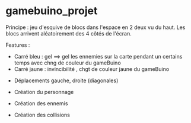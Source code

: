 # gamebuino_projet

Principe : jeu d'esquive de blocs dans l'espace en 2 deux vu du haut. Les blocs arrivent aléatoirement des 4 côtés de l'écran. 

Features : 
* Carré bleu : gel ==> gel les ennemies sur la carte pendant un certains temps avec chng de couleur du gameBuino 
* Carré jaune : invincibilité , chgt de couleur jaune du gameBuino

- Déplacements gauche, droite (diagonales) 

- Création du personnage 
- Création des ennemis 
- Création des collisions 

